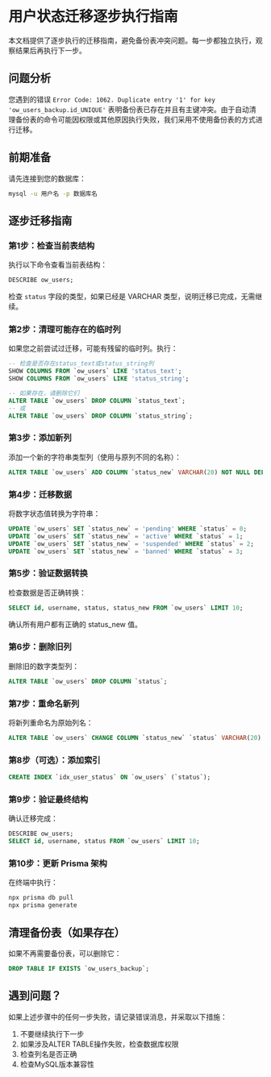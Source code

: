 # 用户状态迁移逐步执行指南

本文档提供了逐步执行的迁移指南，避免备份表冲突问题。每一步都独立执行，观察结果后再执行下一步。

## 问题分析

您遇到的错误 `Error Code: 1062. Duplicate entry '1' for key 'ow_users_backup.id_UNIQUE'` 表明备份表已存在并且有主键冲突。由于自动清理备份表的命令可能因权限或其他原因执行失败，我们采用不使用备份表的方式进行迁移。

## 前期准备

请先连接到您的数据库：

```bash
mysql -u 用户名 -p 数据库名
```

## 逐步迁移指南

### 第1步：检查当前表结构

执行以下命令查看当前表结构：

```sql
DESCRIBE ow_users;
```

检查 `status` 字段的类型，如果已经是 VARCHAR 类型，说明迁移已完成，无需继续。

### 第2步：清理可能存在的临时列

如果您之前尝试过迁移，可能有残留的临时列。执行：

```sql
-- 检查是否存在status_text或status_string列
SHOW COLUMNS FROM `ow_users` LIKE 'status_text';
SHOW COLUMNS FROM `ow_users` LIKE 'status_string';

-- 如果存在，请删除它们
ALTER TABLE `ow_users` DROP COLUMN `status_text`;
-- 或
ALTER TABLE `ow_users` DROP COLUMN `status_string`;
```

### 第3步：添加新列

添加一个新的字符串类型列（使用与原列不同的名称）：

```sql
ALTER TABLE `ow_users` ADD COLUMN `status_new` VARCHAR(20) NOT NULL DEFAULT 'pending';
```

### 第4步：迁移数据

将数字状态值转换为字符串：

```sql
UPDATE `ow_users` SET `status_new` = 'pending' WHERE `status` = 0;
UPDATE `ow_users` SET `status_new` = 'active' WHERE `status` = 1;
UPDATE `ow_users` SET `status_new` = 'suspended' WHERE `status` = 2;
UPDATE `ow_users` SET `status_new` = 'banned' WHERE `status` = 3;
```

### 第5步：验证数据转换

检查数据是否正确转换：

```sql
SELECT id, username, status, status_new FROM `ow_users` LIMIT 10;
```

确认所有用户都有正确的 status_new 值。

### 第6步：删除旧列

删除旧的数字类型列：

```sql
ALTER TABLE `ow_users` DROP COLUMN `status`;
```

### 第7步：重命名新列

将新列重命名为原始列名：

```sql
ALTER TABLE `ow_users` CHANGE COLUMN `status_new` `status` VARCHAR(20) NOT NULL DEFAULT 'pending';
```

### 第8步（可选）：添加索引

```sql
CREATE INDEX `idx_user_status` ON `ow_users` (`status`);
```

### 第9步：验证最终结构

确认迁移完成：

```sql
DESCRIBE ow_users;
SELECT id, username, status FROM `ow_users` LIMIT 10;
```

### 第10步：更新 Prisma 架构

在终端中执行：

```bash
npx prisma db pull
npx prisma generate
```

## 清理备份表（如果存在）

如果不再需要备份表，可以删除它：

```sql
DROP TABLE IF EXISTS `ow_users_backup`;
```

## 遇到问题？

如果上述步骤中的任何一步失败，请记录错误消息，并采取以下措施：

1. 不要继续执行下一步
2. 如果涉及ALTER TABLE操作失败，检查数据库权限
3. 检查列名是否正确
4. 检查MySQL版本兼容性